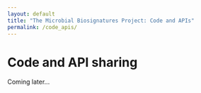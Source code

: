 ```yaml
---
layout: default
title: "The Microbial Biosignatures Project: Code and APIs"
permalink: /code_apis/
---
```


<h1>Code and API sharing</h1>

<p>Coming later...</p>
